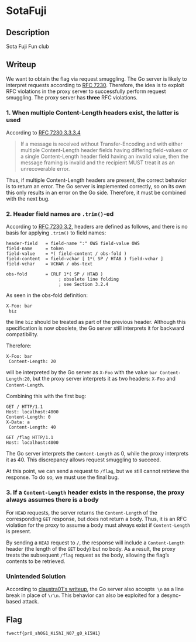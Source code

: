 # SotaFuji

## Description

Sota Fuji Fun club

## Writeup

We want to obtain the flag via request smuggling. The Go server is likely to interpret requests according to [RFC 7230](https://www.rfc-editor.org/rfc/rfc7230.html).
Therefore, the idea is to exploit RFC violations in the proxy server to successfully perform request smuggling.
The proxy server has **three** RFC violations.

### 1. When multiple Content-Length headers exist, the latter is used

According to [RFC 7230 3.3.3.4](https://www.rfc-editor.org/rfc/rfc7230.html#section-3.3.3)

> If a message is received without Transfer-Encoding and with
       either multiple Content-Length header fields having differing
       field-values or a single Content-Length header field having an
       invalid value, then the message framing is invalid and the
       recipient MUST treat it as an unrecoverable error.

Thus, if multiple Content-Length headers are present, the correct behavior is to return an error. The Go server is implemented correctly, so on its own this only results in an error on the Go side. Therefore, it must be combined with the next bug.

### 2. Header field names are `.trim()`-ed

According to [RFC 7230 3.2](https://www.rfc-editor.org/rfc/rfc7230.html#section-3.2), headers are defined as follows, and there is no basis for applying `.trim()` to field names:

```
header-field   = field-name ":" OWS field-value OWS
field-name     = token
field-value    = *( field-content / obs-fold )
field-content  = field-vchar [ 1*( SP / HTAB ) field-vchar ]
field-vchar    = VCHAR / obs-text

obs-fold       = CRLF 1*( SP / HTAB )
                    ; obsolete line folding
                    ; see Section 3.2.4
```

As seen in the obs-fold definition:

```
X-Foo: bar
 biz
```

the line `biz` should be treated as part of the previous header. Although this specification is now obsolete, the Go server still interprets it for backward compatibility.

Therefore:

```
X-Foo: bar
 Content-Length: 20
```

will be interpreted by the Go server as `X-Foo` with the value `bar Content-Length:20`, but the proxy server interprets it as two headers: `X-Foo` and `Content-Length`.

Combining this with the first bug:

```
GET / HTTP/1.1
Host: localhost:4000
Content-Length: 0
X-Data: a
 Content-Length: 40

GET /flag HTTP/1.1
Host: localhost:4000
```

The Go server interprets the `Content-Length` as 0, while the proxy interprets it as 40.
This discrepancy allows request smuggling to succeed.

At this point, we can send a request to `/flag`, but we still cannot retrieve the response. To do so, we must use the final bug.

### 3. If a `Content-Length` header exists in the response, the proxy always assumes there is a body

For `HEAD` requests, the server returns the `Content-Length` of the corresponding `GET` response, but does not return a body. Thus, it is an RFC violation for the proxy to assume a body must always exist if `Content-Length` is present.

By sending a `HEAD` request to `/`, the response will include a `Content-Length` header (the length of the `GET` body) but no body.
As a result, the proxy treats the subsequent `/flag` request as the body, allowing the flag’s contents to be retrieved.

### Unintended Solution

According to [claustra01's writeup](https://zenn.dev/claustra01/articles/7b116f8d542cc4#%5Bweb%2C-medium%5D-sotafuji-(1-solve%E2%9C%A8)), the Go server also accepts` \n` as a line break in place of `\r\n`. This behavior can also be exploited for a desync-based attack.

## Flag

`fwectf{pr0_sh0G1_Ki5hI_N07_g0_kI5H1}`

